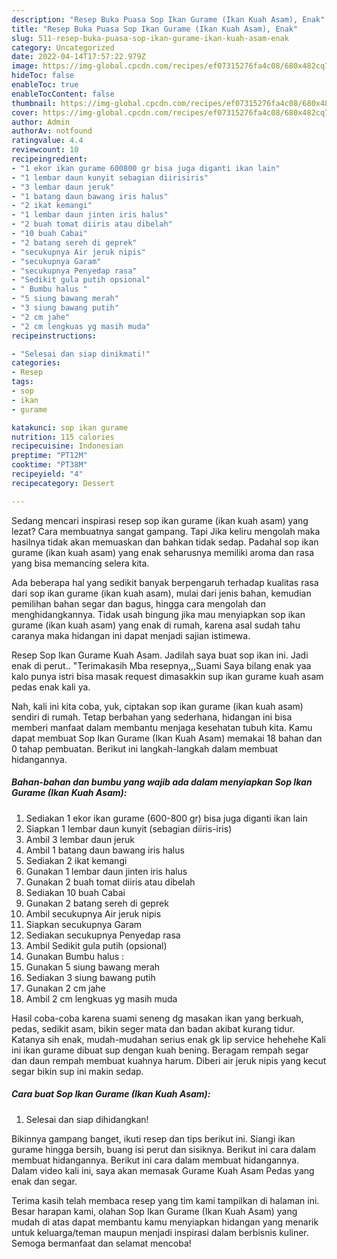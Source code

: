```yaml
---
description: "Resep Buka Puasa Sop Ikan Gurame (Ikan Kuah Asam), Enak"
title: "Resep Buka Puasa Sop Ikan Gurame (Ikan Kuah Asam), Enak"
slug: 511-resep-buka-puasa-sop-ikan-gurame-ikan-kuah-asam-enak
category: Uncategorized
date: 2022-04-14T17:57:22.979Z
image: https://img-global.cpcdn.com/recipes/ef07315276fa4c08/680x482cq70/sop-ikan-gurame-ikan-kuah-asam-foto-resep-utama.jpg
hideToc: false
enableToc: true
enableTocContent: false
thumbnail: https://img-global.cpcdn.com/recipes/ef07315276fa4c08/680x482cq70/sop-ikan-gurame-ikan-kuah-asam-foto-resep-utama.jpg
cover: https://img-global.cpcdn.com/recipes/ef07315276fa4c08/680x482cq70/sop-ikan-gurame-ikan-kuah-asam-foto-resep-utama.jpg
author: Admin
authorAv: notfound
ratingvalue: 4.4
reviewcount: 10
recipeingredient:
- "1 ekor ikan gurame 600800 gr bisa juga diganti ikan lain"
- "1 lembar daun kunyit sebagian diirisiris"
- "3 lembar daun jeruk"
- "1 batang daun bawang iris halus"
- "2 ikat kemangi"
- "1 lembar daun jinten iris halus"
- "2 buah tomat diiris atau dibelah"
- "10 buah Cabai"
- "2 batang sereh di geprek"
- "secukupnya Air jeruk nipis"
- "secukupnya Garam"
- "secukupnya Penyedap rasa"
- "Sedikit gula putih opsional"
- " Bumbu halus "
- "5 siung bawang merah"
- "3 siung bawang putih"
- "2 cm jahe"
- "2 cm lengkuas yg masih muda"
recipeinstructions:

- "Selesai dan siap dinikmati!"
categories:
- Resep
tags:
- sop
- ikan
- gurame

katakunci: sop ikan gurame 
nutrition: 115 calories
recipecuisine: Indonesian
preptime: "PT12M"
cooktime: "PT38M"
recipeyield: "4"
recipecategory: Dessert

---
```



Sedang mencari inspirasi resep sop ikan gurame (ikan kuah asam) yang lezat? Cara membuatnya sangat gampang. Tapi Jika keliru mengolah maka hasilnya tidak akan memuaskan dan bahkan tidak sedap. Padahal sop ikan gurame (ikan kuah asam) yang enak seharusnya memiliki aroma dan rasa yang bisa memancing selera kita.


Ada beberapa hal yang sedikit banyak berpengaruh terhadap kualitas rasa dari sop ikan gurame (ikan kuah asam), mulai dari jenis bahan, kemudian pemilihan bahan segar dan bagus, hingga cara mengolah dan menghidangkannya. Tidak usah bingung jika mau menyiapkan sop ikan gurame (ikan kuah asam) yang enak di rumah, karena asal sudah tahu caranya maka hidangan ini dapat menjadi sajian istimewa.

Resep Sop Ikan Gurame Kuah Asam. Jadilah saya buat sop ikan ini. Jadi enak di perut.. &#34;Terimakasih Mba resepnya,,,Suami Saya bilang enak yaa kalo punya istri bisa masak request dimasakkin sup ikan gurame kuah asam pedas enak kali ya.


Nah, kali ini kita coba, yuk, ciptakan sop ikan gurame (ikan kuah asam) sendiri di rumah. Tetap berbahan yang sederhana, hidangan ini bisa memberi manfaat dalam membantu menjaga kesehatan tubuh kita. Kamu dapat membuat Sop Ikan Gurame (Ikan Kuah Asam) memakai 18 bahan dan 0 tahap pembuatan. Berikut ini langkah-langkah dalam membuat hidangannya.

<!--inarticleads1-->

##### Bahan-bahan dan bumbu yang wajib ada dalam menyiapkan Sop Ikan Gurame (Ikan Kuah Asam):

1. Sediakan 1 ekor ikan gurame (600-800 gr) bisa juga diganti ikan lain
1. Siapkan 1 lembar daun kunyit (sebagian diiris-iris)
1. Ambil 3 lembar daun jeruk
1. Ambil 1 batang daun bawang iris halus
1. Sediakan 2 ikat kemangi
1. Gunakan 1 lembar daun jinten iris halus
1. Gunakan 2 buah tomat diiris atau dibelah
1. Sediakan 10 buah Cabai
1. Gunakan 2 batang sereh di geprek
1. Ambil secukupnya Air jeruk nipis
1. Siapkan secukupnya Garam
1. Sediakan secukupnya Penyedap rasa
1. Ambil Sedikit gula putih (opsional)
1. Gunakan  Bumbu halus :
1. Gunakan 5 siung bawang merah
1. Sediakan 3 siung bawang putih
1. Gunakan 2 cm jahe
1. Ambil 2 cm lengkuas yg masih muda


Hasil coba-coba karena suami seneng dg masakan ikan yang berkuah, pedas, sedikit asam, bikin seger mata dan badan akibat kurang tidur. Katanya sih enak, mudah-mudahan serius enak gk lip service hehehehe Kali ini ikan gurame dibuat sup dengan kuah bening. Beragam rempah segar dan daun rempah membuat kuahnya harum. Diberi air jeruk nipis yang kecut segar bikin sup ini makin sedap. 

<!--inarticleads2-->

##### Cara buat Sop Ikan Gurame (Ikan Kuah Asam):


1. Selesai dan siap dihidangkan!

Bikinnya gampang banget, ikuti resep dan tips berikut ini. Siangi ikan gurame hingga bersih, buang isi perut dan sisiknya. Berikut ini cara dalam membuat hidangannya. Berikut ini cara dalam membuat hidangannya. Dalam video kali ini, saya akan memasak Gurame Kuah Asam Pedas yang enak dan segar. 

Terima kasih telah membaca resep yang tim kami tampilkan di halaman ini. Besar harapan kami, olahan Sop Ikan Gurame (Ikan Kuah Asam) yang mudah di atas dapat membantu kamu menyiapkan hidangan yang menarik untuk keluarga/teman maupun menjadi inspirasi dalam berbisnis kuliner. Semoga bermanfaat dan selamat mencoba!
